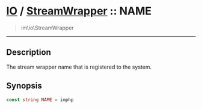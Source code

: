 # [IO](IO.md) / [StreamWrapper](IO-StreamWrapper.md) :: NAME
 > im\io\StreamWrapper
____

## Description
The stream wrapper name that is registered to the system.

## Synopsis
```php
const string NAME = imphp
```
